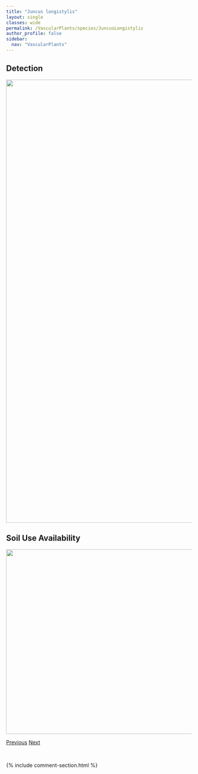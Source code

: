 ```yaml
---
title: "Juncus longistylis"
layout: single
classes: wide
permalink: /VascularPlants/species/JuncusLongistylis
author_profile: false
sidebar:
  nav: "VascularPlants"
---
```


<h2>Detection</h2>

<a href="https://drive.google.com/uc?export=view&id=1l0vtdMOYa7He4zw-Z1t5tICFgtsD2ORb">
<img src="https://drive.google.com/uc?export=view&id=1l0vtdMOYa7He4zw-Z1t5tICFgtsD2ORb" height = "1200" width = "800">
</a>


<h2>Soil Use Availability</h2>

<a href="https://drive.google.com/uc?export=view&id=1EWlWloY__HBm_Tfy5VTSTO2vuGQWSDLF">
<img src="https://drive.google.com/uc?export=view&id=1EWlWloY__HBm_Tfy5VTSTO2vuGQWSDLF" height = "500" width = "1000">
</a>


<a href="/DevelopmentWebsite/VascularPlants/species/JuncusFiliformis" class="pagination--pager" title="Juncus filiformis">Previous</a> <a href="/DevelopmentWebsite/VascularPlants/species/JuncusNodosus" class="pagination--pager" title="Juncus nodosus">Next</a>

<p>&nbsp;</p>

{% include comment-section.html %}
